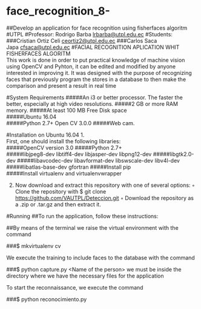 # face_recognition_8-
##Develop an application for face recognition using fisherfaces algoritm
#UTPL 
#Professor: Rodrigo Barba lrbarba@utpl.edu.ec 
#Students: 
###Cristian Ortiz Celi ceortiz2@utpl.edu.ec 
###Carlos Saca Japa cfsaca@utpl.edu.ec 
#FACIAL RECOGNITION APLICATION WHIT FISHERFACES ALGORITM  
This work is done in order to put practical knowledge of machine vision using OpenCV and Pyhton, it can be edited and modified by anyone interested in improving it. It was designed with the purpose of recognizing faces that previously program the stores in a database to then make the comparison and present a result in real time 

#System Requirements 
#####An i3 or better processor. The faster the better, especially at high video resolutions. 
#####2 GB or more RAM memory. 
#####At least 100 MB Free Disk space  
#####Ubuntu 16.04  
#####Python 2.7+ Open CV 3.0.0 
#####Web cam. 

#Installation on Ubuntu 16.04 1.  
First, one should install the following libraries:  
#####OpenCV version 3.0 
#####Python 2.7+  
#####libjpeg8-dev libtiff4-dev libjasper-dev libpng12-dev 
#####libgtk2.0-dev 
#####libavcodec-dev libavformat-dev libswscale-dev libv4l-dev 
#####libatlas-base-dev gfortran 
#####Install pip 
#####Install virtualenv and virtualenvwrapper  

2.  Now download and extract this repository with one of several options: 
◦ Clone the repository with $ git clone https://github.com/VAUTPL/Deteccion.git 
◦ Download the repository as a .zip or .tar.gz and then extract it. 

#Running
##To run the application, follow these instructions: 

##By means of the terminal we raise the virtual environment with the command 

###$ mkvirtualenv cv

We execute the training to include faces to the database with the command 

###$ python capture.py &lt;Name of the person> we must be inside the directory where we have the necessary files for the application

To start the reconnaissance, we execute the command 

###$ python  reconocimiento.py

